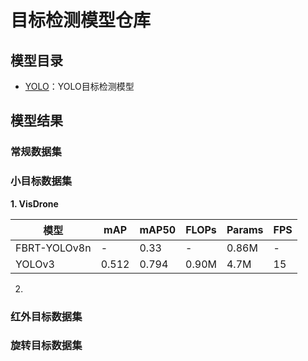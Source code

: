 # 目标检测模型仓库

## 模型目录

- [YOLO](./yolo)：YOLO目标检测模型

## 模型结果

### 常规数据集

### 小目标数据集

**1. VisDrone**

|模型|mAP|mAP50|FLOPs|Params|FPS|
|----|----|----|----|----|----|
|FBRT-YOLOv8n|-|0.33|-|0.86M|-|
|YOLOv3|0.512|0.794|0.90M|4.7M|15|



2. 

### 红外目标数据集

### 旋转目标数据集